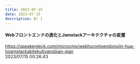 ```yaml
---
title: 2023-07-15
date: 2023-07-15
description: B! 1
---
```


#### Webフロントエンドの進化とJamstackアーキテクチャの変遷
https://speakerdeck.com/microcms/webhurontoendonojin-hua-tojamstackakitekutiyanobian-qian<br>
2023/07/15 00:26:43<br>


